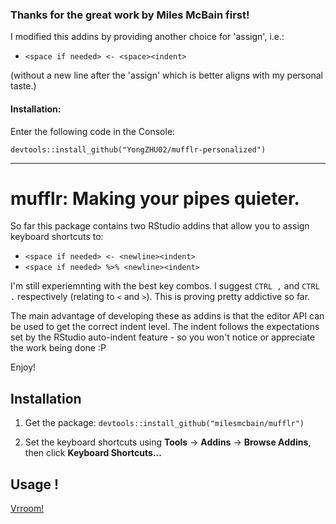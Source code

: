 ### Thanks for the great work by Miles McBain first!

I modified this addins by providing another choice for 'assign', i.e.:

-   `<space if needed> <- <space><indent>`

(without a new line after the 'assign' which is better aligns with my personal taste.)

#### Installation:

Enter the following code in the Console:

`devtools::install_github("YongZHU02/mufflr-personalized")`

------------------------------------------------------------------------

# mufflr: Making your pipes quieter.

So far this package contains two RStudio addins that allow you to assign keyboard shortcuts to:

-   `<space if needed> <- <newline><indent>`
-   `<space if needed> %>% <newline><indent>`

I'm still experiemnting with the best key combos. I suggest `CTRL ,` and `CTRL .` respectively (relating to `<` and `>`). This is proving pretty addictive so far.

The main advantage of developing these as addins is that the editor API can be used to get the correct indent level. The indent follows the expectations set by the RStudio auto-indent feature - so you won't notice or appreciate the work being done :P

Enjoy!

## Installation

1.  Get the package: `devtools::install_github("milesmcbain/mufflr")`

2.  Set the keyboard shortcuts using **Tools** -\> **Addins** -\> **Browse Addins**, then click **Keyboard Shortcuts...**

## Usage !

[Vrroom!](https://raw.githubusercontent.com/milesmcbain/mufflr/master/inst/media/mufflr.gif)
